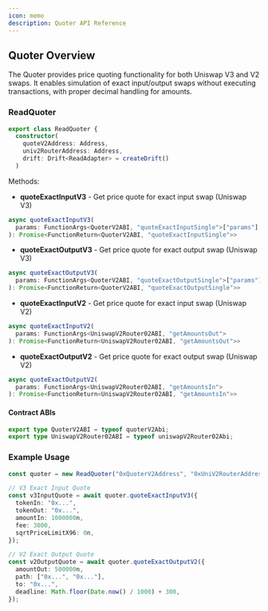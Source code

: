```yaml
---
icon: memo
description: Quoter API Reference
---
```


## Quoter Overview

The Quoter provides price quoting functionality for both Uniswap V3 and V2 swaps. It enables simulation of exact input/output swaps without executing transactions, with proper decimal handling for amounts.

### ReadQuoter

```typescript
export class ReadQuoter {
  constructor(
    quoteV2Address: Address,
    univ2RouterAddress: Address,
    drift: Drift<ReadAdapter> = createDrift()
  )
```

Methods:

- **quoteExactInputV3** - Get price quote for exact input swap (Uniswap V3)

```typescript
async quoteExactInputV3(
  params: FunctionArgs<QuoterV2ABI, "quoteExactInputSingle">["params"]
): Promise<FunctionReturn<QuoterV2ABI, "quoteExactInputSingle">>
```

- **quoteExactOutputV3** - Get price quote for exact output swap (Uniswap V3)

```typescript
async quoteExactOutputV3(
  params: FunctionArgs<QuoterV2ABI, "quoteExactOutputSingle">["params"]
): Promise<FunctionReturn<QuoterV2ABI, "quoteExactOutputSingle">>
```

- **quoteExactInputV2** - Get price quote for exact input swap (Uniswap V2)

```typescript
async quoteExactInputV2(
  params: FunctionArgs<UniswapV2Router02ABI, "getAmountsOut">
): Promise<FunctionReturn<UniswapV2Router02ABI, "getAmountsOut">>
```

- **quoteExactOutputV2** - Get price quote for exact output swap (Uniswap V2)

```typescript
async quoteExactOutputV2(
  params: FunctionArgs<UniswapV2Router02ABI, "getAmountsIn">
): Promise<FunctionReturn<UniswapV2Router02ABI, "getAmountsIn">>
```

#### Contract ABIs

```typescript
export type QuoterV2ABI = typeof quoterV2Abi;
export type UniswapV2Router02ABI = typeof uniswapV2Router02Abi;
```

### Example Usage

```typescript
const quoter = new ReadQuoter("0xQuoterV2Address", "0xUniV2RouterAddress");

// V3 Exact Input Quote
const v3InputQuote = await quoter.quoteExactInputV3({
  tokenIn: "0x...",
  tokenOut: "0x...",
  amountIn: 1000000n,
  fee: 3000,
  sqrtPriceLimitX96: 0n,
});

// V2 Exact Output Quote
const v2OutputQuote = await quoter.quoteExactOutputV2({
  amountOut: 500000n,
  path: ["0x...", "0x..."],
  to: "0x...",
  deadline: Math.floor(Date.now() / 1000) + 300,
});
```
